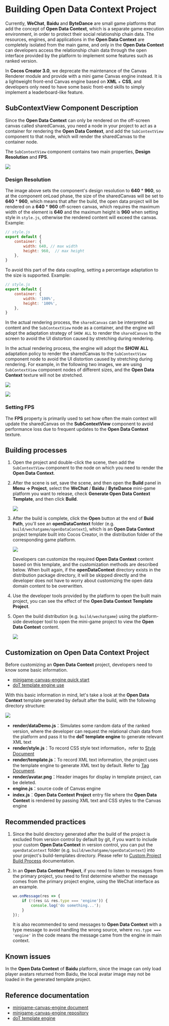 # Building Open Data Context Project

Currently, **WeChat**, **Baidu** and **ByteDance** are small game platforms that add the concept of **Open Data Context**, which is a separate game execution environment, in order to protect their social relationship chain data. The resources, engines, and applications in the **Open Data Context** are completely isolated from the main game, and only in the **Open Data Context** can developers access the relationship chain data through the open interface provided by the platform to implement some features such as ranked version.

In **Cocos Creator 3.0**, we deprecate the maintenance of the Canvas Renderer module and provide with a mini game Canvas engine instead. It is a lightweight front-end Canvas engine based on **XML** + **CSS**, and developers only need to have some basic front-end skills to simply implement a leaderboard-like feature.

## SubContextView Component Description

Since the **Open Data Context** can only be rendered on the off-screen canvas called sharedCanvas, you need a node in your project to act as a container for rendering the **Open Data Context**, and add the `SubContextView` component to that node, which will render the sharedCanvas to the container node.

The `SubContextView` component contains two main properties, **Design Resolution** and **FPS**.

![](./build-open-data-context/sub-context-view.png)

### Design Resolution

The image above sets the component's design resolution to **640** * **960**, so at the component onLoad phase, the size of the sharedCanvas will be set to **640** * **960**, which means that after the build, the open data project will be rendered on a **640** * **960** off-screen canvas, which requires the maximum width of the element is **640** and the maximum height is **960** when setting style in `style.js`, otherwise the rendered content will exceed the canvas. Example:

```js
// style.js
export default {
    container: {
        width: 640, // max width
        height: 960,  // max height
    },
}
```

To avoid this part of the data coupling, setting a percentage adaptation to the size is supported. Example:

```js
// style.js
export default {
    container: {
        width: '100%',
        height: '100%',
    },
}
```

In the actual rendering process, the `sharedCanvas` can be interpreted as content and the `SubContextView` node as a container, and the engine will adopt the adaptation strategy of `SHOW ALL` to render the `sharedCanvas` to the screen to avoid the UI distortion caused by stretching during rendering.

In the actual rendering process, the engine will adopt the **SHOW ALL** adaptation policy to render the sharedCanvas to the `SubContextView` component node to avoid the UI distortion caused by stretching during rendering. For example, in the following two images, we are using `SubContextView` component nodes of different sizes, and the **Open Data Context** texture will not be stretched.

![](./build-open-data-context/adaption-1.png)

![](./build-open-data-context/adaption-2.png)

### Setting FPS

The **FPS** property is primarily used to set how often the main context will update the sharedCanvas on the **SubContextView** component to avoid performance loss due to frequent updates to the **Open Data Context** texture.

## Building processes

1. Open the project and double-click the scene, then add the `SubContextView` component to the node on which you need to render the **Open Data Context**.

2. After the scene is set, save the scene, and then open the **Build** panel in **Menu -> Project**, select the **WeChat** / **Baidu** / **ByteDance** mini-game platform you want to release, check **Generate Open Data Context Template**, and then click **Build**.

    ![](./build-open-data-context/generate-template.png)

3. After the build is complete, click the **Open** button at the end of **Buid Path**, you'll see an **openDataContext** folder (e.g. `build/wechatgame/openDataContext`), which is an **Open Data Context** project template built into Cocos Creator, in the distribution folder of the corresponding game platform.

    ![](./build-open-data-context/build-output.png)

    Developers can customize the required **Open Data Context** content based on this template, and the customization methods are described below. When built again, if the **openDataContext** directory exists in the distribution package directory, it will be skipped directly and the developer does not have to worry about customizing the open data domain content to be overwritten.

4. Use the developer tools provided by the platform to open the built main project, you can see the effect of the **Open Data Context Template Project**.
1. Open the build distribution (e.g. `build/wechatgame`) using the platform-side developer tool to open the mini-game project to view the **Open Data Context** content.

    ![](./build-open-data-context/show-in-devtool.png)

## Customization on Open Data Context Project

Before customizing an **Open Data Context** project, developers need to know some basic information.
- [minigame-canvas-engine quick start](https://wechat-miniprogram.github.io/minigame-canvas-engine/api/guide.html#%E5%AE%89%E8%A3%85)
- [doT template engine use](http://olado.github.io/doT/?spm=a2c6h.12873639.0.0.36f45227oKu0XO)

With this basic information in mind, let's take a look at the **Open Data Context** template generated by default after the build, with the following directory structure:

![](./build-open-data-context/folder-structure.png)

- **render/dataDemo.js**：Simulates some random data of the ranked version, where the developer can request the relational chain data from the platform and pass it to the **doT template engine** to generate relevant XML text
- **render/style.js**：To record CSS style text information，refer to [Style Document](https://wechat-miniprogram.github.io/minigame-canvas-engine/api/style.html#%E5%B8%83%E5%B1%80)
- **render/template.js**：To record XML text information, the project uses the template engine to generate XML text by default. Refer to [Tag Document](https://wechat-miniprogram.github.io/minigame-canvas-engine/api/tags.html#%E6%A0%87%E7%AD%BE%E5%88%97%E8%A1%A8).
- **render/avatar.png**：Header images for display in template project, can be deleted.
- **engine.js**：source code of Canvas engine
- **index.js**：**Open Data Context Project** entry file where the **Open Data Context** is rendered by passing XML text and CSS styles to the Canvas engine

## Recommended practices

1. Since the build directory generated after the build of the project is excluded from version control by default by git, if you want to include your custom **Open Data Context** in version control, you can put the `openDataContext` folder (e.g. `build/wechatgame/openDataContext`) into your project's build-templates directory. Please refer to [Custom Project Build Process](./custom-project-build-template.md) documentation.

2. In an **Open Data Context Project**, if you need to listen to messages from the primary project, you need to first determine whether the message comes from the primary project engine, using the WeChat interface as an example.

    ```js
    wx.onMessage(res => {
        if (!(res && res.type === 'engine')) {
            console.log('do something...');
        }
    });
    ```
    
    It is also recommended to send messages to **Open Data Context** with a type message to avoid handling the wrong source, where `res.type === 'engine'` in the code means the message came from the engine in main context.

## Known issues

In the **Open Data Context** of **Baidu** platform, since the image can only load player avatars returned from Baidu, the local avatar image may not be loaded in the generated template project.

## Reference documentation

- [minigame-canvas-engine document](https://wechat-miniprogram.github.io/minigame-canvas-engine/)
- [minigame-canvas-engine repository](https://github.com/wechat-miniprogram/minigame-canvas-engine)
- [doT template engine](http://olado.github.io/doT/?spm=a2c6h.12873639.0.0.36f45227oKu0XO)
